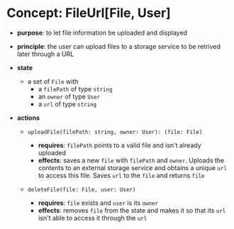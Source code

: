 
# Concept: FileUrl[File, User]

* **purpose**: to let file information be uploaded and displayed

* **principle**: the user can upload files to a storage service to be retrived later through a URL

* **state**
    * a set of `File` with
        * a `filePath` of type `string`
        * an `owner` of type `User`
        * a `url` of type `string`

* **actions**
    * `uploadFile(filePath: string, owner: User): (file: File)`
        * **requires**: `filePath` points to a valid file and isn't already uploaded
        * **effects**: saves a new `file` with `filePath` and `owner`. Uploads the contents to an external storage service and obtains a unique `url` to access this file. Saves `url` to the `file` and returns `file`

    * `deleteFile(file: File, user: User)`
        * **requires**: `file` exists and `user` is its `owner`
        * **effects**: removes `file` from the state and makes it so that its `url` isn't able to access it through the `url`

